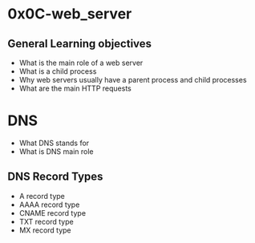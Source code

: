 # 0x0C-web_server

## General Learning objectives
- What is the main role of a web server
- What is a child process
- Why web servers usually have a parent process and child processes
- What are the main HTTP requests

# DNS
- What DNS stands for
- What is DNS main role

## DNS Record Types
- A record type
- AAAA record type
- CNAME record type
- TXT record type
- MX record type

